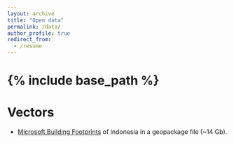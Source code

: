 ```yaml
---
layout: archive
title: "Open data"
permalink: /data/
author_profile: true
redirect_from:
  - /resume
---
```


{% include base_path %}
======

Vectors
======
* [Microsoft Building Footprints](https://www.dropbox.com/sh/m9wi8v1hc0b191o/AACi4klyDgV_syMI6BXdyDjAa?dl=0) of Indonesia in a geopackage file (~14 Gb).

 

